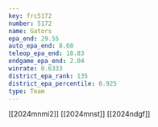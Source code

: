 ```yaml
---
key: frc5172
number: 5172
name: Gators
epa_end: 29.55
auto_epa_end: 8.68
teleop_epa_end: 18.83
endgame_epa_end: 2.04
winrate: 0.6333
district_epa_rank: 135
district_epa_percentile: 0.925
type: Team
---
```

[[2024mnmi2]]
[[2024mnst]]
[[2024ndgf]]
